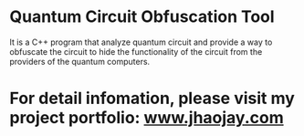 # Quantum Circuit Obfuscation Tool
It is a C++ program that analyze quantum circuit and provide a way to obfuscate the circuit to hide the functionality of the circuit from the providers of the quantum computers.

# For detail infomation, please visit my project portfolio: www.jhaojay.com
